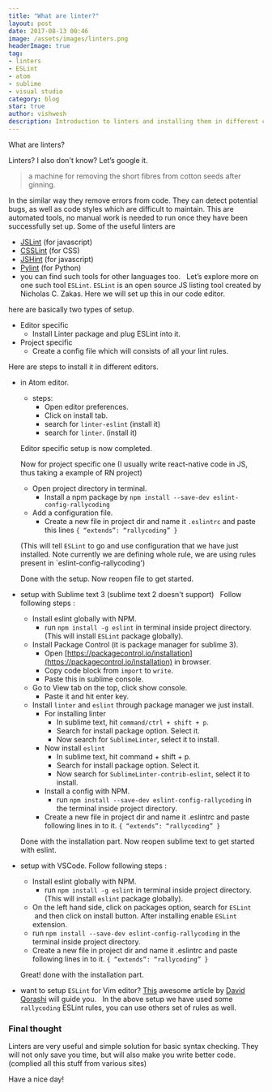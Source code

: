 ```yaml
---
title: "What are linter?"
layout: post
date: 2017-08-13 00:46
image: /assets/images/linters.png
headerImage: true
tag:
- linters
- ESLint
- atom
- sublime
- visual studio
category: blog
star: true
author: vishwesh
description: Introduction to linters and installing them in different code editors.
---
```


What are linters?

Linters? I also don't know? Let’s google it.
 
> a machine for removing the short fibres from cotton seeds after ginning.


In the similar way they remove errors from code.
They can detect potential bugs, as well as code styles which are difficult to maintain. This are automated tools, no manual work is needed to run once they have been successfully set up.
Some of the useful linters are 
- [JSLint](http://www.jslint.com) (for javascript)
- [CSSLint](http://csslint.net) (for CSS)
- [JSHint](http://jshint.com) (for javascript)
- [Pylint](https://www.pylint.org) (for Python)
- you can find such tools for other languages too.
 
Let’s explore more on one such tool `ESLint`.
`ESLint` is an open source JS listing tool created by Nicholas C. Zakas. Here we will set up this in our code editor.


here are basically two types of setup.
- Editor specific
  - Install Linter package and plug ESLint into it.
 
- Project specific
  - Create a config file which will consists of all your lint rules.


Here are steps to install it in different editors.
- in Atom editor.
  - steps:
    - Open editor preferences.
    - Click on install tab.
    - search for `linter-eslint` (install it)
    - search for `linter`. (install it)

  Editor specific setup is now completed.

  Now for project specific one (I usually write react-native code in JS, thus taking a example of RN project)

  - Open project directory in terminal.
    - Install a npm package by `npm install --save-dev eslint-config-rallycoding`
  - Add a configuration file.
    - Create a new file in project dir and name it `.eslintrc` and paste this lines
    `{ “extends”: “rallycoding” }`


  (This will tell `ESLint` to go and use configuration that we have just installed. Note currently we are defining whole rule, we are using rules present in `eslint-config-rallycoding')

  Done with the setup. Now reopen file to get started.

- setup with Sublime text 3 (sublime text 2 doesn't support)
    Follow following steps :
  - Install eslint globally with NPM.
    - run `npm install -g eslint` in terminal inside project directory. (This will install `ESLint` package globally).
  - Install Package Control (it is package manager for sublime 3).
    - Open [https://packagecontrol.io/installation](https://packagecontrol.io/installation) in browser.
    - Copy code block from `import` to `write`.
    - Paste this in sublime console.
  - Go to View tab on the top, click show console.
    - Paste it and hit enter key.
  - Install `linter` and `eslint` through package manager we just install.
    - For installing linter
      - In sublime text, hit `command/ctrl + shift + p`.
      - Search for install package option. Select it.
      - Now search for `SublimeLinter`, select it to install.
    - Now install `eslint`
      - In sublime text, hit command + shift + p.
      - Search for install package option. Select it.
      - Now search for `SublimeLinter-contrib-eslint`, select it to install.
    - Install a config with NPM.
      - run `npm install --save-dev eslint-config-rallycoding` in the terminal inside project directory.
    - Create a new file in project dir and name it .eslintrc and paste following lines in to it.
      `{ “extends”: “rallycoding” }`

  Done with the installation part. Now reopen sublime text to get started with eslint.

- setup with VSCode.
  Follow following steps :
  - Install eslint globally with NPM.
    - run `npm install -g eslint` in terminal inside project directory. (This will install `eslint` package globally).
  - On the left hand side, click on packages option, search for `ESLint`  and then click on install button. After installing enable `ESLint` extension.
  - run `npm install --save-dev eslint-config-rallycoding` in the terminal inside project directory.
  - Create a new file in project dir and name it .eslintrc and paste following lines in to it.
    `{ “extends”: “rallycoding” }`


  Great! done with the installation part.  
 
 - want to setup `ESLint` for Vim editor? [This](https://medium.com/@hpux/vim-and-eslint-16fa08cc580f) awesome article by [David Qorashi](https://medium.com/@hpux) will guide you.
 
In the above setup we have used some `rallycoding` ESLint rules, you can use others set of rules as well. 


### Final thought
Linters are very useful and simple solution for basic syntax checking. They will not only save you time, but will also make you write better code. 
 
(complied all this stuff from various sites)

Have a nice day!
